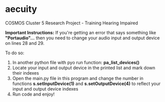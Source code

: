 # aecuity
COSMOS Cluster 5 Research Project - Training Hearing Impaired

**Important Instructions:** 
If you're getting an error that says something like **"Portaudio"...** then you need to change your audio input and output device on lines 28 and 29.

To do so:
1. In another python file with pyo run function: **pa_list_devices()**
2. Locate your input and output device in the printed list and mark down their indexes
3. Open the main.py file in this program and change the number in functions **s.setInputDevice(1)** and **s.setOutputDevice(4)** to reflect your input and output device indexes
4. Run code and enjoy!

